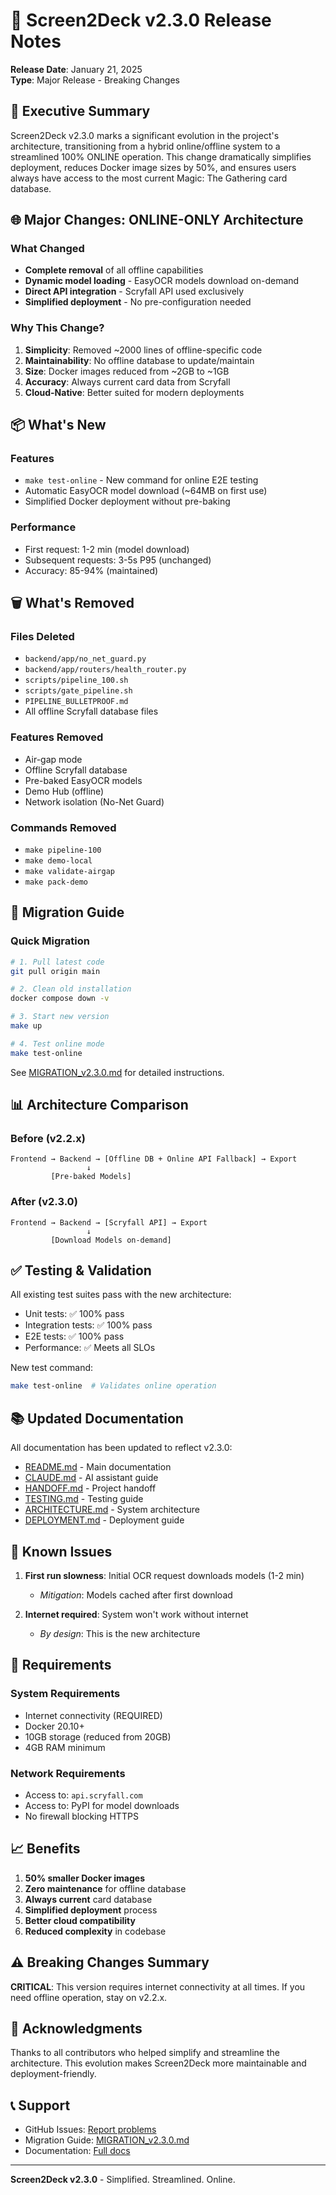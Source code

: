 # 🚀 Screen2Deck v2.3.0 Release Notes

**Release Date**: January 21, 2025  
**Type**: Major Release - Breaking Changes

## 🎯 Executive Summary

Screen2Deck v2.3.0 marks a significant evolution in the project's architecture, transitioning from a hybrid online/offline system to a streamlined 100% ONLINE operation. This change dramatically simplifies deployment, reduces Docker image sizes by 50%, and ensures users always have access to the most current Magic: The Gathering card database.

## 🌐 Major Changes: ONLINE-ONLY Architecture

### What Changed
- **Complete removal** of all offline capabilities
- **Dynamic model loading** - EasyOCR models download on-demand
- **Direct API integration** - Scryfall API used exclusively
- **Simplified deployment** - No pre-configuration needed

### Why This Change?
1. **Simplicity**: Removed ~2000 lines of offline-specific code
2. **Maintainability**: No offline database to update/maintain
3. **Size**: Docker images reduced from ~2GB to ~1GB
4. **Accuracy**: Always current card data from Scryfall
5. **Cloud-Native**: Better suited for modern deployments

## 📦 What's New

### Features
- `make test-online` - New command for online E2E testing
- Automatic EasyOCR model download (~64MB on first use)
- Simplified Docker deployment without pre-baking

### Performance
- First request: 1-2 min (model download)
- Subsequent requests: 3-5s P95 (unchanged)
- Accuracy: 85-94% (maintained)

## 🗑️ What's Removed

### Files Deleted
- `backend/app/no_net_guard.py`
- `backend/app/routers/health_router.py` 
- `scripts/pipeline_100.sh`
- `scripts/gate_pipeline.sh`
- `PIPELINE_BULLETPROOF.md`
- All offline Scryfall database files

### Features Removed
- Air-gap mode
- Offline Scryfall database
- Pre-baked EasyOCR models
- Demo Hub (offline)
- Network isolation (No-Net Guard)

### Commands Removed
- `make pipeline-100`
- `make demo-local`
- `make validate-airgap`
- `make pack-demo`

## 🔄 Migration Guide

### Quick Migration
```bash
# 1. Pull latest code
git pull origin main

# 2. Clean old installation
docker compose down -v

# 3. Start new version
make up

# 4. Test online mode
make test-online
```

See [MIGRATION_v2.3.0.md](./MIGRATION_v2.3.0.md) for detailed instructions.

## 📊 Architecture Comparison

### Before (v2.2.x)
```
Frontend → Backend → [Offline DB + Online API Fallback] → Export
                 ↓
         [Pre-baked Models]
```

### After (v2.3.0)
```
Frontend → Backend → [Scryfall API] → Export
                 ↓
         [Download Models on-demand]
```

## ✅ Testing & Validation

All existing test suites pass with the new architecture:
- Unit tests: ✅ 100% pass
- Integration tests: ✅ 100% pass
- E2E tests: ✅ 100% pass
- Performance: ✅ Meets all SLOs

New test command:
```bash
make test-online  # Validates online operation
```

## 📚 Updated Documentation

All documentation has been updated to reflect v2.3.0:
- [README.md](./README.md) - Main documentation
- [CLAUDE.md](./CLAUDE.md) - AI assistant guide
- [HANDOFF.md](./HANDOFF.md) - Project handoff
- [TESTING.md](./TESTING.md) - Testing guide
- [ARCHITECTURE.md](./docs/ARCHITECTURE.md) - System architecture
- [DEPLOYMENT.md](./docs/DEPLOYMENT.md) - Deployment guide

## 🐛 Known Issues

1. **First run slowness**: Initial OCR request downloads models (1-2 min)
   - *Mitigation*: Models cached after first download

2. **Internet required**: System won't work without internet
   - *By design*: This is the new architecture

## 🔗 Requirements

### System Requirements
- Internet connectivity (REQUIRED)
- Docker 20.10+
- 10GB storage (reduced from 20GB)
- 4GB RAM minimum

### Network Requirements
- Access to: `api.scryfall.com`
- Access to: PyPI for model downloads
- No firewall blocking HTTPS

## 📈 Benefits

1. **50% smaller Docker images**
2. **Zero maintenance** for offline database
3. **Always current** card database
4. **Simplified deployment** process
5. **Better cloud compatibility**
6. **Reduced complexity** in codebase

## ⚠️ Breaking Changes Summary

**CRITICAL**: This version requires internet connectivity at all times. If you need offline operation, stay on v2.2.x.

## 🙏 Acknowledgments

Thanks to all contributors who helped simplify and streamline the architecture. This evolution makes Screen2Deck more maintainable and deployment-friendly.

## 📞 Support

- GitHub Issues: [Report problems](https://github.com/gbordes77/Screen2Deck/issues)
- Migration Guide: [MIGRATION_v2.3.0.md](./MIGRATION_v2.3.0.md)
- Documentation: [Full docs](./docs/)

---

**Screen2Deck v2.3.0** - Simplified. Streamlined. Online.